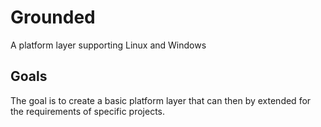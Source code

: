 # Grounded
A platform layer supporting Linux and Windows

## Goals
The goal is to create a basic platform layer that can then by extended for the requirements of specific projects. 
